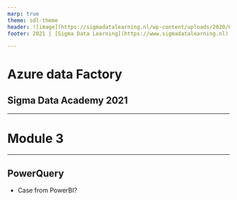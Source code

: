 ```yaml
---
marp: true
theme: sdl-theme
header: ![image](https://sigmadatalearning.nl/wp-content/uploads/2020/06/sigmadatalearninglogo-300x77.jpg) 
footer: 2021 | [Sigma Data Learning](https://www.sigmadatalearning.nl)

---
```

<!-- paginate: false -->

#  Azure data Factory
## Sigma Data Academy 2021

---
<!-- paginate: true -->
# Module 3

---
## PowerQuery
* Case from PowerBI?

